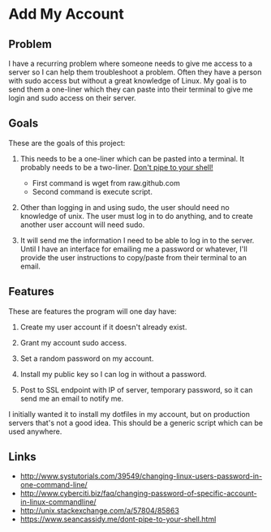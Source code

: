 # Add My Account

## Problem

I have a recurring problem where someone needs to give me access to a
server so I can help them troubleshoot a problem. Often they have a
person with sudo access but without a great knowledge of Linux. My goal
is to send them a one-liner which they can paste into their terminal to
give me login and sudo access on their server.

## Goals

These are the goals of this project:

1. This needs to be a one-liner which can be pasted into a terminal. It
   probably needs to be a two-liner. [Don't pipe to your
shell!](https://www.seancassidy.me/dont-pipe-to-your-shell.html)
	* First command is wget from raw.github.com
	* Second command is execute script.

2. Other than logging in and using sudo, the user should need no
   knowledge of unix. The user must log in to do anything, and 
to create another user account will need sudo.

3. It will send me the information I need to be able to log in to the
   server. Until I have an interface for emailing me a password or
whatever, I'll provide the user instructions to copy/paste from their
terminal to an email.

## Features

These are features the program will one day have:

1. Create my user account if it doesn't already exist.

2. Grant my account sudo access.

3. Set a random password on my account. 

4. Install my public key so I can log in without a password.

5. Post to SSL endpoint with IP of server, temporary password, so it can
   send me an email to notify me.

I initially wanted it to install my dotfiles in my account, but on
production servers that's not a good idea. This should be a generic
script which can be used anywhere.

## Links

* http://www.systutorials.com/39549/changing-linux-users-password-in-one-command-line/
* http://www.cyberciti.biz/faq/changing-password-of-specific-account-in-linux-commandline/
* http://unix.stackexchange.com/a/57804/85863
* https://www.seancassidy.me/dont-pipe-to-your-shell.html
